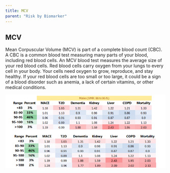 ```yaml
---
title: MCV
parent: "Risk by Biomarker"
---
```



## MCV


Mean Corpuscular Volume (MCV) is part of a complete blood count (CBC). A CBC is a common blood test measuring many parts of your blood, including red blood cells. An MCV blood test measures the average size of your red blood cells. Red blood cells carry oxygen from your lungs to every cell in your body. Your cells need oxygen to grow, reproduce, and stay healthy. If your red blood cells are too small or too large, it could be a sign of a blood disorder such as anemia, a lack of certain vitamins, or other medical conditions.


![MCVrr](/assets/images/rr_mcv.png)




